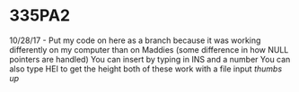 # 335PA2
10/28/17 - Put my code on here as a branch because it was working differently on my computer than on Maddies (some difference in how NULL pointers are handled) 
You can insert by typing in INS and a number 
You can also type HEI to get the height 
both of these work with a file input
*thumbs up*
